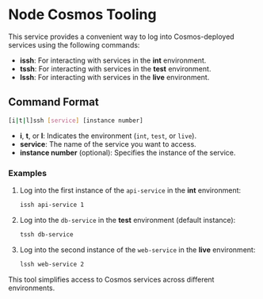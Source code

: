 # Node Cosmos Tooling

This service provides a convenient way to log into Cosmos-deployed services using the following commands:

- **issh**: For interacting with services in the **int** environment.
- **tssh**: For interacting with services in the **test** environment.
- **lssh**: For interacting with services in the **live** environment.

## Command Format

```bash
[i|t|l]ssh [service] [instance number]
```

- **i**, **t**, or **l**: Indicates the environment (`int`, `test`, or `live`).
- **service**: The name of the service you want to access.
- **instance number** (optional): Specifies the instance of the service.

### Examples

1. Log into the first instance of the `api-service` in the **int** environment:
    ```bash
    issh api-service 1
    ```

2. Log into the `db-service` in the **test** environment (default instance):
    ```bash
    tssh db-service
    ```

3. Log into the second instance of the `web-service` in the **live** environment:
    ```bash
    lssh web-service 2
    ```

This tool simplifies access to Cosmos services across different environments.